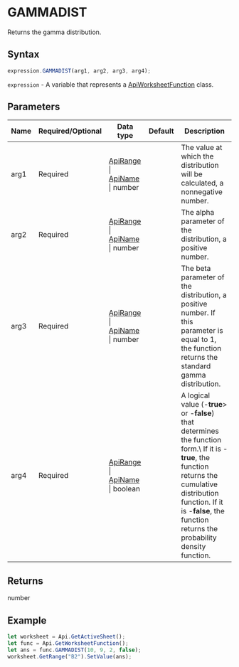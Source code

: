 # GAMMADIST

Returns the gamma distribution.

## Syntax

```javascript
expression.GAMMADIST(arg1, arg2, arg3, arg4);
```

`expression` - A variable that represents a [ApiWorksheetFunction](../ApiWorksheetFunction.md) class.

## Parameters

| **Name** | **Required/Optional** | **Data type** | **Default** | **Description** |
| ------------- | ------------- | ------------- | ------------- | ------------- |
| arg1 | Required | [ApiRange](../../ApiRange/ApiRange.md) \| [ApiName](../../ApiName/ApiName.md) \| number |  | The value at which the distribution will be calculated, a nonnegative number. |
| arg2 | Required | [ApiRange](../../ApiRange/ApiRange.md) \| [ApiName](../../ApiName/ApiName.md) \| number |  | The alpha parameter of the distribution, a positive number. |
| arg3 | Required | [ApiRange](../../ApiRange/ApiRange.md) \| [ApiName](../../ApiName/ApiName.md) \| number |  | The beta parameter of the distribution, a positive number. If this parameter is equal to 1, the function returns the standard gamma distribution. |
| arg4 | Required | [ApiRange](../../ApiRange/ApiRange.md) \| [ApiName](../../ApiName/ApiName.md) \| boolean |  | A logical value (-**true**&gt; or -**false**) that determines the function form.\ If it is -**true**, the function returns the cumulative distribution function. If it is -**false**, the function returns the probability density function. |

## Returns

number

## Example



```javascript editor-
let worksheet = Api.GetActiveSheet();
let func = Api.GetWorksheetFunction();
let ans = func.GAMMADIST(10, 9, 2, false);
worksheet.GetRange("B2").SetValue(ans);


```
